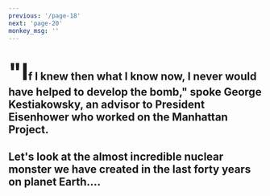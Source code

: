 ```yaml
---
previous: '/page-18'
next: 'page-20'
monkey_msg: ''
---
```


## <span style="font-size:47px;">"I</span>f I knew then what I know now, I never would have helped to develop the bomb," spoke George Kestiakowsky, an advisor to President Eisenhower who worked on the Manhattan Project.

## Let's look at the almost incredible nuclear monster we have created in the last forty years on planet Earth....

